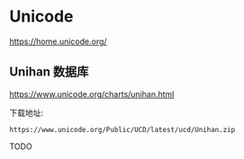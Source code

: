 # Unicode

<https://home.unicode.org/>

## Unihan 数据库

<https://www.unicode.org/charts/unihan.html>

下载地址:

`https://www.unicode.org/Public/UCD/latest/ucd/Unihan.zip`

TODO
